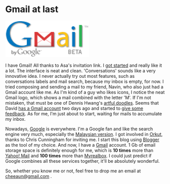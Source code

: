 Gmail at last
===

![Gmail logo displayed on Gmail web site, resized 200% larger](../images/screenshots/web/gmail_logo_on_gmail_web_site.png)

I have Gmail! All thanks to Asa's invitation link. I [got started](http://gmail.google.com/gmail/help/start.html) and really like it a lot. The interface is neat and clean. 'Conversations' sounds like a very innovative idea. I never actually try out most features, such as conversations labels and mail search, because my inbox is empty, for now. I tried composing and sending a mail to my friend, Navin, who also just had a Gmail account like me. As I'm kind of a guy who likes icons, I notice the neat Gmail logo, which shows a mail combined with the letter 'M'. If I'm not mistaken, that must be one of Dennis Hwang's [artful doodles](http://google.com/googleblog/2004/06/oodles-of-doodles.html "Oodles of Doodles"). Seems that David [has a Gmail account](http://weblogs.mozillazine.org/djst/archives/005711.html "My Own Gmail Account") two days ago and started to [give some feedback](http://weblogs.mozillazine.org/djst/archives/005749.html "Gmail Feedback - Where To Send It?"). As for me, I'm just about to start, waiting for mails to accumulate my inbox.

Nowadays, [Google](http://google.com/) is everywhere. I'm a Google fan and like the search engine very much, especially the [Malaysian version](http://google.com.my/ "Google Malaysia"). I got involved in [Orkut](http://orkut.com/), thanks to Chris Cunningham for inviting me. I start this blog using [Blogger](http://blogger.com/) as the tool of my choice. And now, I have a [Gmail](http://gmail.google.com/) account. 1 Gb of email storage space is definitely enough for me, which is **10 times** more than [Yahoo! Mail](http://mail.yahoo.com/) and **100 times** more than [Myrealbox](http://myrealbox.com/). I could just predict if Google combines all these services together, it'll be absolutely wonderful.

So, whether you know me or not, feel free to drop me an email at cheeaun@gmail.com .